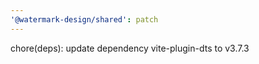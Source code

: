 ```yaml
---
'@watermark-design/shared': patch
---
```


chore(deps): update dependency vite-plugin-dts to v3.7.3
